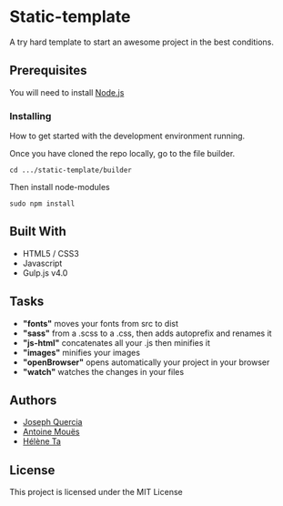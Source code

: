# Static-template

A try hard template to start an awesome project in the best conditions.

## Prerequisites

You will need to install [Node.js](https://nodejs.org/en/download/)


### Installing

How to get started with the development environment running.

Once you have cloned the repo locally, go to the file builder.

```
cd .../static-template/builder
```

Then install node-modules

```
sudo npm install
```


## Built With

* HTML5 / CSS3
* Javascript
* Gulp.js v4.0

## Tasks

* **"fonts"** moves your fonts from src to dist
* **"sass"** from a .scss to a .css, then adds autoprefix and renames it  
* **"js-html"** concatenates all your .js then minifies it
* **"images"** minifies your images
* **"openBrowser"** opens automatically your project in your browser
* **"watch"** watches the changes in your files

## Authors

* [Joseph Quercia](https://github.com/joZephhh)
* [Antoine Mouës](https://github.com/AntoineMoues)
* [Hélène Ta](https://github.com/Thaelene)

## License

This project is licensed under the MIT License

